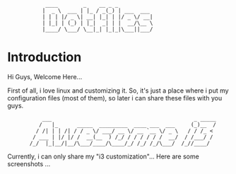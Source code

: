                 ____        _    __ _ _                        
               |  _ \  ___ | |_ / _(_) | ___  ___              
               | | | |/ _ \| __| |_| | |/ _ \/ __|             
               | |_| | (_) | |_|  _| | |  __/\__ \             
               |____/ \___/ \__|_| |_|_|\___||___/             
                                                     

# Introduction
Hi Guys, Welcome Here...

First of all, i love linux and customizing it.
So, it's just a place where i put my configuration files (most of them), so later i can share these files with you guys.

               ___                                             _ _____
              /   |_      _____  _________  ____ ___  ___     (_)__  /
             / /| | | /| / / _ \/ ___/ __ \/ __ `__ \/ _ \   / / /_ < 
            / ___ | |/ |/ /  __(__  ) /_/ / / / / / /  __/  / /___/ / 
           /_/  |_|__/|__/\___/____/\____/_/ /_/ /_/\___/  /_//____/  
                                                                      
Currently, i can only share my "i3 customization"...
Here are some screenshots ...
